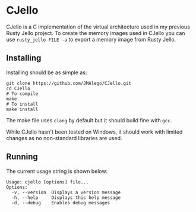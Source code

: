 # CJello

CJello is a C implementation of the virtual architecture used in my previous Rusty Jello project. To create the memory images used in CJello you can use `rusty_jello FILE -a` to export a memory image from Rusty Jello.

## Installing

Installing should be as simple as:

```
git clone https://github.com/JMAlego/CJello.git
cd CJello
# To compile
make
# To install
make install
```

The make file uses `clang` by default but it should build fine with `gcc`.

While CJello hasn't been tested on Windows, it should work with limited changes as no non-standard libraries are used.

## Running

The current usage string is shown below:

```
Usage: cjello [options] file...
Options:
  -v, --version  Displays a version message
  -h, --help     Displays this help message
  -d, --debug    Enables debug messages
```